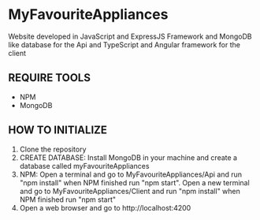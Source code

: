 # MyFavouriteAppliances

Website developed in JavaScript and ExpressJS Framework and MongoDB like database for the Api and TypeScript and Angular framework for the client

REQUIRE TOOLS
----------------------
+ NPM
+ MongoDB

HOW TO INITIALIZE
----------------------

1. Clone the repository
2. CREATE DATABASE: Install MongoDB in your machine and create a database called myFavouriteAppliances
2. NPM: Open a terminal and go to MyFavouriteAppliances/Api and run "npm install" when NPM finished run "npm start". Open a new terminal and go to MyFavouriteAppliances/Client and run "npm install" when NPM finished run "npm start"
4. Open a web browser and go to http://localhost:4200
